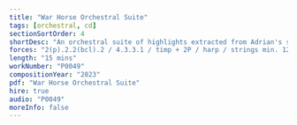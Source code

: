 ```yaml
---
title: "War Horse Orchestral Suite"
tags: [orchestral, cd]
sectionSortOrder: 4
shortDesc: "An orchestral suite of highlights extracted from Adrian's score for the iconic stage show"
forces: "2(p).2.2(bcl).2 / 4.3.3.1 / timp + 2P / harp / strings min. 12.10.8.6.4"
length: "15 mins"
workNumber: "P0049"
compositionYear: "2023"
pdf: "War Horse Orchestral Suite"
hire: true
audio: "P0049"
moreInfo: false
---
```


